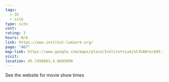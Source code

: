 ```yaml
---
tags:
  - 3S
  - site
type: site
cost: 
rating: 3
hours: N/A
link: https://www.institut-lumiere.org/
page: "467"
map-link: https://www.google.com/maps/place/Institut+Lumi%C3%A8re/@45.7451654,4.8694901,19.5z/data=!4m6!3m5!1s0x47f4c1df8f743739:0x41f85cd113f2c3c!8m2!3d45.7452039!4d4.8696849!16s%2Fm%2F0dgrv2t?entry=ttu&g_ep=EgoyMDI0MDkyNS4wIKXMDSoASAFQAw%3D%3D
visit: 
location: 45.7450863,4.8695098
---
```

See the website for movie show times
